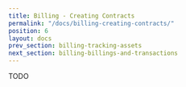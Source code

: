 ```yaml
---
title: Billing - Creating Contracts
permalink: "/docs/billing-creating-contracts/"
position: 6
layout: docs
prev_section: billing-tracking-assets
next_section: billing-billings-and-transactions
---
```


TODO
